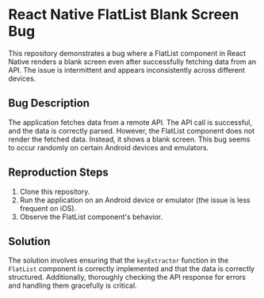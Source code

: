 # React Native FlatList Blank Screen Bug

This repository demonstrates a bug where a FlatList component in React Native renders a blank screen even after successfully fetching data from an API. The issue is intermittent and appears inconsistently across different devices.

## Bug Description
The application fetches data from a remote API. The API call is successful, and the data is correctly parsed. However, the FlatList component does not render the fetched data. Instead, it shows a blank screen.  This bug seems to occur randomly on certain Android devices and emulators.

## Reproduction Steps
1. Clone this repository.
2. Run the application on an Android device or emulator (the issue is less frequent on iOS).
3. Observe the FlatList component's behavior.

## Solution
The solution involves ensuring that the `keyExtractor` function in the `FlatList` component is correctly implemented and that the data is correctly structured.  Additionally, thoroughly checking the API response for errors and handling them gracefully is critical.